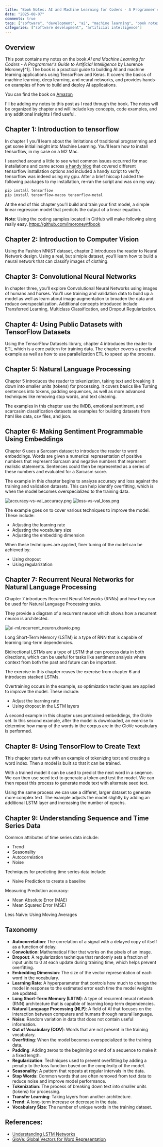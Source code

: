 ```yaml
---
title: "Book Notes: AI and Machine Learning for Coders - A Programmer's Guide to Artificial Intelligence"
date: "2025-08-07"
comments: true
tags: ["software", "development", "ai", "machine learning", "book notes"]
categories: ["software development", "artificial intelligence"]
---
```


## Overview

This post contains my notes on the book *AI and Machine Learning for Coders - A Programmer's Guide to Artificial Intelligence* by Laurence Moroney[^1]. The book is a practical guide to building AI and machine learning applications using TensorFlow and Keras. It covers the basics of machine learning, deep learning, and neural networks, and provides hands-on examples of how to build and deploy AI applications.

You can find the book on [Amazon](https://www.amazon.com/Machine-Learning-Coders-Programmers-Intelligence/dp/1492078190/ref=sr_1_1?crid=Z4Y21T5D2TAI&dib=eyJ2IjoiMSJ9.r49jgbX_SxOsAZOy3KnPP4zUnXMLep1iiHFoMbAvbRsRlUX2YSooedGJq2RJXEJT9_RHinf54LLJqGo6eLNnr27slD-DFFOUfkCF7d-8iJpZNCYMK2fxwSDBBT0z9yqJ2fIYGX0xe-mfUQfyZVRnTrpxk7zohe1mUWhyfOGCaeQeMVF8NBCUDleKtd_fHYVde3d76lbpeMRHF1Lfvdz71yV4lwQmTvJDcaMszRwEEVc.BZ4X38MP0_chxsMnb5xEIbPPj7AB4VYi5MRNKgnQfa8&dib_tag=se&keywords=ai+and+machine+learning+for+coders&qid=1754566931&sprefix=AI+and+Mac%2Caps%2C154&sr=8-1)

I'll be adding my notes to this post as I read through the book. The notes will be organized by chapter and will include key concepts, code examples, and any additional insights I find useful.

## Chapter 1: Introduction to tensorflow

In chapter 1 you’ll learn about the limitations of traditional programming and get some initial insight into Machine Learning.  You’ll learn how to install tensorflow, in my case on a M2 Mac.

I searched around a little to see what common issues occurred for mac installations and came across [a handy blog](https://medium.com/@auslei/how-to-install-tensorflow-with-gpu-for-apple-silicon-and-windows-with-nvidia-gpu-0409d13c56eb) that covered different tensorflow installation options and included a handy script to verify tensorflow was indeed using my gpu. After a brief hiccup I added the following packages to my installation, re-ran the script and was on my way.

```bash
pip install tensorflow
pip install tensorflow-macos tensorflow-metal
```

At the end of this chapter you’ll build and train your first model, a simple linear regression model that predicts the output of a linear equation.

**__Note__**: Using the coding samples located in GitHub will make following along really easy. https://github.com/lmoroney/tfbook

## Chapter 2: Introduction to Computer Vision

Using the Fashion MNIST dataset, chapter 2 introduces the reader to Neural Network design. Using a real, but simiple
dataset, you’ll learn how to build a neural network that can classify images of clothing.

## Chapter 3: Convolutional Neural Networks

In chapter three, you'll explore Convolutional Neural Networks using images of humans and horses. You'll use training
and validation data to build up a model as well as learn about image augmentation to broaden the data and reduce
overspecialization. Additional concepts introduced include Transferred Learning, Multiclass Classification, and
Dropout Regularization.

## Chapter 4: Using Public Datasets with TensorFlow Datasets

Using the TensorFlow Datasets library, chapter 4 introduces the reader to ETL which is a core pattern for training data.
The chapter covers a practical example as well as how to use parallelization ETL to speed up the process.

## Chapter 5: Natural Language Processing

Chapter 5 introduces the reader to tokenization, taking text and breaking it down into smaller units (tokens) for
processing. It covers basics like Turning sentences into tokens, padding sequences, as well as more advanced techniques
like removing stop words, and text cleaning.

The examples in this chapter use the IMDB, emotional sentiment, and scarcasim classification datasets as examples for
building datasets from html like data, csv files, and json.

## Chapter 6: Making Sentiment Programmable Using Embeddings

Chapter 6 uses a Sarcasm dataset to introduce the reader to word embeddings. Words are given a numerical representation
of positive numbers that represent Sarcasm and negative numbers that represent realistic statements. Sentences could then
be represented as a series of these numbers and evaluated for a Sarcasm score.

The example in this chapter begins to analyze accuracy and loss against the training and validation datasets. This can
help identify overfitting, which is when the model becomes overspecialized to the training data.

![accuracy-vs-val_accuracy.png](https://johnmcostaiii.com/img/ai-ml/accuracy-vs-val_accuracy.png)
![loss-vs-val_loss.png](https://johnmcostaiii.com/img/ai-ml/loss-vs-val_loss.png)

The example goes on to cover various techniques to improve the model. These include:

* Adjusting the learning rate
* Adjusting the vocabulary size
* Adjusting the embedding dimension

When these techniques are applied, finer tuning of the model can be achieved by:

* Using dropout
* Using regularization

## Chapter 7: Recurrent Neural Networks for Natural Language Processing

Chapter 7 introduces Recurrent Neural Networks (RNNs) and how they can be used for Natural Language Processing tasks.

They provide a diagram of a recurrent neuron which shows how a recurrent neuron is architected.

![ai-ml.recurrent_neuron.drawio.png](https://johnmcostaiii.com/img/ai-ml/ai-ml.recurrent_neuron.drawio.png)

Long Short-Term Memory (LSTM) is a type of RNN that is capable of learning long-term dependencies.

Bidirectional LSTMs are a type of LSTM that can process data in both directions, which can be useful for tasks like
sentiment analysis where context from both the past and future can be important.

The exercise in this chapter reuses the exercise from chapter 6 and introduces stacked LSTMs.

Overtraining occurs in the example, so optimization techniques are applied to improve the model. These include:

* Adjust the learning rate
* Using dropout in the LSTM layers

A second example in this chapter uses pretrained embeddings, the GloVe set. In this second example, after the model is downloaded, an
exercise to determine how many of the words in the corpus are in the GloVe vocabulary is performed.

## Chapter 8: Using TensorFlow to Create Text

This chapter starts out with an example of tokenizing text and creating a word index. Then a model is built so that it
can be trained.

With a trained model it can be used to predict the next word in a seqence. We can then use seed text to generate a
token and test the model.  We can then repeat this process to generate mode text with alternate seed text.

Using the same process we can use a differet, larger dataset to generate more complex text. The example adjusts the
model slightly by adding an additional LSTM layer and increasing the number of epochs.

## Chapter 9: Understanding Sequence and Time Series Data

Common attributes of time series data include:

* Trend
* Seasonality
* Autocorrelation
* Noise

Techniques for predicting time series data include:

* Naive Prediction to create a baseline

Measuring Prediction accuracy:

* Mean Absolute Error (MAE)
* Mean Squared Error (MSE)

Less Naive: Using Moving Averages

## Taxonomy

* __Autocorrelation__: The correlation of a signal with a delayed copy of itself as a function of delay.
* __Convolution__: Mathematical filter that works on the pixels of an image.
* __Dropout__: A regularization technique that randomly sets a fraction of input units to 0 at each update during training time, which helps prevent overfitting.
* __Embedding Dimension__: The size of the vector representation of each word in the vocabulary.
* __Learning Rate__: A hyperparameter that controls how much to change the model in response to the estimated error each time the model weights are updated.
* __Long Short-Term Memory (LSTM)__: A type of recurrent neural network (RNN) architecture that is capable of learning long-term dependencies.
* __Natural Language Processing (NLP)__: A field of AI that focuses on the interaction between computers and humans through natural language.
* __Noise__: Random variation in data that does not contain useful information.
* __Out of Vocabulary (OOV)__: Words that are not present in the training vocabulary.
* __Overfitting__: When the model becomes overspecialized to the training data.
* __Padding__: Adding zeros to the beginning or end of a sequence to make it a fixed length.
* __Regularization__: Techniques used to prevent overfitting by adding a penalty to the loss function based on the complexity of the model.
* __Seasonality__: A pattern that repeats at regular intervals in the data.
* __Stop Words__: Common words that are often removed from text data to reduce noise and improve model performance.
* __Tokenization__: The process of breaking down text into smaller units (tokens) for processing.
* __Transfer Learning__: Taking layers from another architecture.
* __Trend__: A long-term increase or decrease in the data.
* __Vocabulary Size__: The number of unique words in the training dataset.

## References:

* [Understanding LSTM Networks](https://colah.github.io/posts/2015-08-Understanding-LSTMs/)
* [GloVe: Global Vectors for Word Representation](https://nlp.stanford.edu/projects/glove/)
